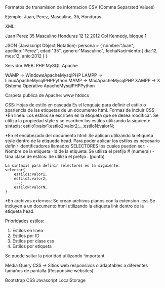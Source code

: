 Formatos de transmision de informacion
CSV (Comma Separated Values)

Ejemplo:
    Juan, Perez, Masculino, 35, Honduras


XML:

<persona>
    <nombre>Juan</nombre>
    <apellido>Perez</apellido>
    <edad>35</edad>
    <genero>Masculino</genero>
    <pais>Honduras</pais>
    <fecha-nacimiento>
        <dia>12</dia>
        <mes>12</mes>
        <anio>2012</anio>
    </fecha-nacimiento>
    <direccion>Col Kennedy, bloque 1</direccion>
</persona>


JSON (Javascript Object Notation): 
persona = {
    nombre:"Juan",
    apellido:"Perez",
    edad:"35",
    genero:"Masculino",
    fechaNacimiento:{
        dia:12,
        mes:12,
        anio:2012
    }
}


Servidor WEB:
PHP
MySQL
Apache

WAMP    -> WindowsApacheMysqlPHP
LAMPP   -> LinuxApacheMysqlPHPPython
MAMP    -> MacApacheMysqlPHP
XAMPP   -> X Sistema Operativo ApacheMysqlPHPPython


Carpeta publica de Apache:
    www
    htdocs


CSS: Hojas de estilo en cascada
Es el lenguaje para definir el estilo o apariencia de las etiquetas de un documento html.
Formas de incluir CSS:
*En linea: Los estilos se escriben en la etiqueta que se desea modificar. Se utiliza la propiedad style y se escriben los estilos utilizando la siguiente sintaxis:
    estilo1:valor1;estilo2:valor2;...;estiloN:valorN;

*En el encabezado del documento html:
    Se aplican utilizando la etiqueta style dentro de la etiqueda head.
    Para poder aplicar los estilos es necesario definir identificadores llamados SELECTORES los cuales pueden ser:
    -Nombre de la etiqueta
    -Id de la etiqueta: Se utiliza el prefijo # (numeral)
    -Una clase de estilos: Se utiliza el prefijo . (punto)

    La sintaxis para definir selectores es la siguiente:
    selector{
        estilo1:valor1;
        estilo2:valor2;
        ...;
        estiloN:valorN;
    }
*En archivos externos:
    Se crean archivos planos con la extension .css 
    Se incluyen a un documento html utilizando la etiqueta link dentro de la etiqueta head.


Prioridades estilos:
1. Estilos en linea
2. Estilos por ID
3. Estilos por clase css
4. Estilos por etiqueta

Se puede saltar la prioridad utilizando !important


Media Query CSS -> Sitios web responsivos o adaptables a diferentes tamaños de pantalla (Responsive websites).


Bootstrap CSS
Javascript
LocalStorage